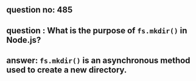 
      
## question no: 485

## question : What is the purpose of `fs.mkdir()` in Node.js?

## answer: `fs.mkdir()` is an asynchronous method used to create a new directory.
      